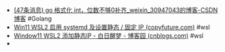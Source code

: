 - [(47条消息) go 格式化 int，位数不够0补齐_weixin_30947043的博客-CSDN博客](https://blog.csdn.net/weixin_30947043/article/details/95243621) #Golang
- [Win11 WSL2 启用 systemd 及设置静态 / 固定 IP (copyfuture.com)](https://copyfuture.com/blogs-details/202211130534209535) #wsl
- [Window11 WSL2 添加静态IP - 白日醒梦 - 博客园 (cnblogs.com)](https://www.cnblogs.com/Likfees/p/16750300.html) #wsl
-